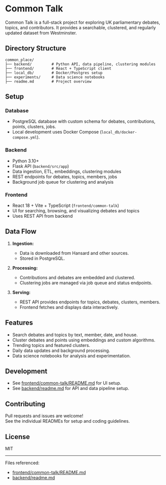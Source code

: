 # Common Talk

Common Talk is a full-stack project for exploring UK parliamentary debates, topics, and contributors. It provides a searchable, clustered, and regularly updated dataset from Westminster.

## Directory Structure

```
common_place/
├── backend/         # Python API, data pipeline, clustering modules
├── frontend/        # React + TypeScript client
├── local_db/        # Docker/Postgres setup
├── experiments/     # Data science notebooks
├── readme.md        # Project overview
```

## Setup

### Database

- PostgreSQL database with custom schema for debates, contributions, points, clusters, jobs.
- Local development uses Docker Compose (`local_db/docker-compose.yml`).

### Backend

- Python 3.10+
- Flask API (`backend/src/app`)
- Data ingestion, ETL, embeddings, clustering modules
- REST endpoints for debates, topics, members, jobs
- Background job queue for clustering and analysis

### Frontend

- React 18 + Vite + TypeScript (`frontend/common-talk`)
- UI for searching, browsing, and visualizing debates and topics
- Uses REST API from backend

## Data Flow

1. **Ingestion:**  
   - Data is downloaded from Hansard and other sources.
   - Stored in PostgreSQL.

2. **Processing:**  
   - Contributions and debates are embedded and clustered.
   - Clustering jobs are managed via job queue and status endpoints.

3. **Serving:**  
   - REST API provides endpoints for topics, debates, clusters, members.
   - Frontend fetches and displays data interactively.

## Features

- Search debates and topics by text, member, date, and house.
- Cluster debates and points using embeddings and custom algorithms.
- Trending topics and featured clusters.
- Daily data updates and background processing.
- Data science notebooks for analysis and experimentation.

## Development

- See [frontend/common-talk/README.md](frontend/common-talk/README.md) for UI setup.
- See [backend/readme.md](backend/readme.md) for API and data pipeline setup.

## Contributing

Pull requests and issues are welcome!  
See the individual READMEs for setup and coding guidelines.

## License

MIT

---

Files referenced:  
- [frontend/common-talk/README.md](frontend/common-talk/README.md)  
- [backend/readme.md](backend/readme.md)  